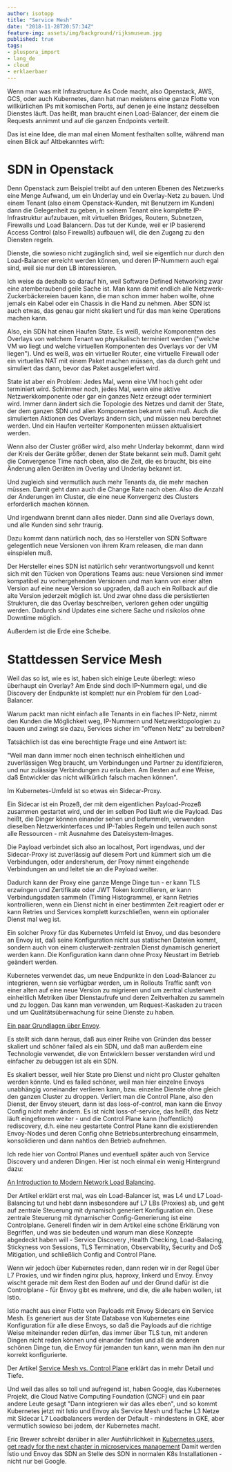 ```yaml
---
author: isotopp
title: "Service Mesh"
date: "2018-11-28T20:57:34Z"
feature-img: assets/img/background/rijksmuseum.jpg
published: true
tags:
- pluspora_import
- lang_de
- cloud
- erklaerbaer
---
```


Wenn man was mit Infrastructure As Code macht, also Openstack, AWS, GCS, oder auch Kubernetes, dann hat man meistens eine ganze Flotte von willkürlichen IPs mit komischen Ports, auf denen je eine Instanz desselben Dienstes läuft.
Das heißt, man braucht einen Load-Balancer, der einem die Requests annimmt und auf die ganzen Endpoints verteilt.

Das ist eine Idee, die man mal einen Moment festhalten sollte, während man einen Blick auf Altbekanntes wirft:

# SDN in Openstack

Denn Openstack zum Beispiel treibt auf den unteren Ebenen des Netzwerks eine Menge Aufwand, um ein Underlay und ein Overlay-Netz zu bauen.
Und einem Tenant (also einem Openstack-Kunden, mit Benutzern im Kunden) dann die Gelegenheit zu geben, in seinem Tenant eine komplette IP-Infrastruktur aufzubauen, mit virtuellen Bridges, Routern, Subnetzen, Firewalls und Load Balancern.
Das tut der Kunde, weil er IP basierend Access Control (also Firewalls) aufbauen will, die den Zugang zu den Diensten regeln.

Dienste, die sowieso nicht zugänglich sind, weil sie eigentlich nur durch den Load-Balancer erreicht werden können, und deren IP-Nummern auch egal sind, weil sie nur den LB interessieren.

Ich weise da deshalb so darauf hin, weil Software Defined Networking zwar eine atemberaubend geile Sache ist.
Man kann damit endlich alle Netzwerk-Zuckerbäckereien bauen kann, die man schon immer haben wollte, ohne jemals ein Kabel oder ein Chassis in die Hand zu nehmen.
Aber SDN ist auch etwas, das genau gar nicht skaliert und für das man keine Operations machen kann.

Also, ein SDN hat einen Haufen State.
Es weiß, welche Komponenten des Overlays von welchem Tenant wo physikalisch terminiert werden ("welche VM wo liegt und welche virtuellen Komponenten des Overlays vor der VM liegen").
Und es weiß, was ein virtueller Router, eine virtuelle Firewall oder ein virtuelles NAT mit einem Paket machen müssen, das da durch geht und simuliert das dann, bevor das Paket ausgeliefert wird.

State ist aber ein Problem: 
Jedes Mal, wenn eine VM hoch geht oder terminiert wird.
Schlimmer noch, jedes Mal, wenn eine aktive Netzwerkkomponente oder gar ein ganzes Netz erzeugt oder terminiert wird.
Immer dann ändert sich die Topologie des Netzes und damit der State, der dem ganzen SDN und allen Komponenten bekannt sein muß.
Auch die simulierten Aktionen des Overlays ändern sich, und müssen neu berechnet werden.
Und ein Haufen verteilter Komponenten müssen aktualisiert werden.

Wenn also der Cluster größer wird, also mehr Underlay bekommt, dann wird der Kreis der Geräte größer, denen der State bekannt sein muß.
Damit geht die Convergence Time nach oben, also die Zeit, die es braucht, bis eine Änderung allen Geräten im Overlay und Underlay bekannt ist.

Und zugleich sind vermutlich auch mehr Tenants da, die mehr machen müssen.
Damit geht dann auch die Change Rate nach oben.
Also die Anzahl der Änderungen im Cluster, die eine neue Konvergenz des Clusters erforderlich machen können.

Und irgendwann brennt dann alles nieder.
Dann sind alle Overlays down, und alle Kunden sind sehr traurig.

Dazu kommt dann natürlich noch, das so Hersteller von SDN Software gelegentlich neue Versionen von ihrem Kram releasen, die man dann einspielen muß.

Der Hersteller eines SDN ist natürlich sehr verantwortungsvoll und kennt sich mit den Tücken von Operations Teams aus:
neue Versionen sind immer kompatibel zu vorhergehenden Versionen und man kann von einer alten Version auf eine neue Version so upgraden, daß auch ein Rollback auf die alte Version jederzeit möglich ist.
Und zwar ohne dass die persistierten Strukturen, die das Overlay beschreiben, verloren gehen oder ungültig werden.
Dadurch sind Updates eine sichere Sache und risikolos ohne Downtime möglich. 

Außerdem ist die Erde eine Scheibe.

# Stattdessen Service Mesh

Weil das so ist, wie es ist, haben sich einige Leute überlegt:
wieso überhaupt ein Overlay?
Am Ende sind doch IP-Nummern egal, und die Discovery der Endpunkte ist komplett nur ein Problem für den Load-Balancer. 

Warum packt man nicht einfach alle Tenants in ein flaches IP-Netz, nimmt den Kunden die Möglichkeit weg, IP-Nummern und Netzwerktopologien zu bauen und zwingt sie dazu, Services sicher im "offenen Netz" zu betreiben?

Tatsächlich ist das eine berechtigte Frage und eine Antwort ist:

"Weil man dann immer noch einen technisch einheitlichen und zuverlässigen Weg braucht, um Verbindungen und Partner zu identifizieren, und nur zulässige Verbindungen zu erlauben.
Am Besten auf eine Weise, daß Entwickler das nicht willkürlich falsch machen können".

Im Kubernetes-Umfeld ist so etwas ein Sidecar-Proxy.

Ein Sidecar ist ein Prozeß, der mit dem eigentlichen Payload-Prozeß zusammen gestartet wird, und der im selben Pod läuft wie die Payload.
Das heißt, die Dinger können einander sehen und befummeln, verwenden dieselben Netzwerkinterfaces und IP-Tables Regeln und teilen auch sonst alle Ressourcen - mit Ausnahme des Dateisystem-Images.

Die Payload verbindet sich also an localhost, Port irgendwas, und der Sidecar-Proxy ist zuverlässig auf diesem Port und kümmert sich um die Verbindungen, oder andersherum, der Proxy nimmt eingehende Verbindungen an und leitet sie an die Payload weiter.

Dadurch kann der Proxy eine ganze Menge Dinge tun - er kann TLS erzwingen und Zertifikate oder JWT Token kontrollieren, er kann Verbindungsdaten sammeln (Timing Histogramme), er kann Retries kontrollieren, wenn ein Dienst nicht in einer bestimmten Zeit reagiert oder er kann Retries und Services komplett kurzschließen, wenn ein optionaler Dienst mal weg ist.

Ein solcher Proxy für das Kubernetes Umfeld ist Envoy, und das besondere an Envoy ist, daß seine Konfiguration nicht aus statischen Dateien kommt, sondern auch von einem clusterweit-zentralen Dienst dynamisch generiert werden kann.
Die Konfiguration kann dann ohne Proxy Neustart im Betrieb geändert werden.

Kubernetes verwendet das, um neue Endpunkte in den Load-Balancer zu integrieren, wenn sie verfügbar werden, um in Rollouts Traffic sanft von einer alten auf eine neue Version zu migrieren und um zentral clusterweit einheitlich Metriken über Dienstaufrufe und deren Zeitverhalten zu sammeln und zu loggen.
Das kann man verwenden, um Request-Kaskaden zu tracen und um Qualitätsüberwachung für seine Dienste zu haben.

[Ein paar Grundlagen über Envoy](https://jvns.ca/blog/2018/10/27/envoy-basics/).

Es stellt sich dann heraus, daß aus einer Reihe von Gründen das besser skaliert und schöner failed als ein SDN, und daß man außerdem eine Technologie verwendet, die von Entwicklern besser verstanden wird und einfacher zu debuggen ist als ein SDN.

Es skaliert besser, weil hier State pro Dienst und nicht pro Cluster gehalten werden könnte.
Und es failed schöner, weil man hier einzelne Envoys unabhängig voneinander verlieren kann, bzw. einzelne Dienste ohne gleich den ganzen Cluster zu droppen.
Verliert man die Control Plane, also den Dienst, der Envoy steuert, dann ist das loss-of-control, man kann die Envoy Config nicht mehr ändern.
Es ist nicht loss-of-service, das heißt, das Netz läuft eingefroren weiter - und die Control Plane kann (hoffentlich) rediscovery, d.h. eine neu gestartete Control Plane kann die existierenden Envoy-Nodes und deren Config ohne Betriebsunterbrechung einsammeln, konsolidieren und dann nahtlos den Betrieb aufnehmen.

Ich rede hier von Control Planes und eventuell später auch von Service Discovery und anderen Dingen. 
Hier ist noch einmal ein wenig Hintergrund dazu:

[An Introduction to Modern Network Load Balancing](https://blog.envoyproxy.io/introduction-to-modern-network-load-balancing-and-proxying-a57f6ff80236).

Der Artikel erklärt erst mal, was ein Load-Balancer ist, was L4 und L7 Load-Balancing tut und hebt dann insbesondere auf L7 LBs (Proxies) ab, und geht auf zentrale Steuerung mit dynamisch generiert Konfiguration ein.
Diese zentrale Steuerung mit dynamischer Config-Generierung ist eine Controlplane.
Generell finden wir in dem Artikel eine schöne Erklärung von Begriffen, und was sie bedeuten und warum man diese Konzepte abgedeckt haben will - Service Discovery ,Health Checking, Load-Balacing, Stickyness von Sessions, TLS Termination, Observability, Security and DoS Mitigation, und schließlich Config and Control Plane.

Wenn wir jedoch über Kubernetes reden, dann reden wir in der Regel über L7 Proxies, und wir finden nginx plus, haproxy, linkerd und Envoy.
Envoy wischt gerade mit dem Rest den Boden auf und der Grund dafür ist die Controlplane - für Envoy gibt es mehrere, und die, die alle haben wollen, ist Istio.

Istio macht aus einer Flotte von Payloads mit Envoy Sidecars ein Service Mesh.
Es generiert aus der State Database von Kubernetes eine Konfiguration für alle diese Envoys, so daß die Payloads auf die richtige Weise miteinander reden dürfen, das immer über TLS tun, mit anderen Dingen nicht reden können und einander finden und all die anderen schönen Dinge tun, die Envoy für jemanden tun kann, wenn man ihn den nur korrekt konfigurierte.

Der Artikel
[Service Mesh vs. Control Plane](https://blog.envoyproxy.io/service-mesh-data-plane-vs-control-plane-2774e720f7fc)
erklärt das in mehr Detail und Tiefe.

Und weil das alles so toll und aufregend ist, haben Google, das Kubernetes Projekt, die Cloud Native Computing Foundation (CNCF) und ein paar andere Leute gesagt
"Dann integrieren wir das alles eben",
und so kommt Kubernetes jetzt mit Istio und Envoy als Service Mesh und flache L3 Netze mit Sidecar L7 Loadbalancers werden der Default - mindestens in GKE, aber vermutlich sowieso bei jedem, der Kubernetes macht.

Eric Brewer schreibt darüber in aller Ausführlichkeit in
[Kubernetes users, get ready for the next chapter in microservices management](https://cloud.google.com/blog/products/application-development/kubernetes-users-get-ready-for-the-next-chapter-in-microservices-management)
Damit werden Istio und Envoy das SDN an Stelle des SDN in normalen K8s Installationen - nicht nur bei Google.
